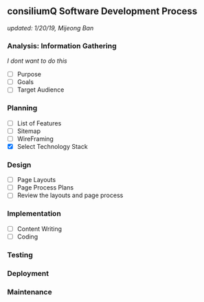 ## consiliumQ Software Development Process

_updated: 1/20/19, Mijeong Ban_

### Analysis: Information Gathering

_I dont want to do this_

- [ ] Purpose
- [ ] Goals
- [ ] Target Audience

### Planning

- [ ] List of Features
- [ ] Sitemap
- [ ] WireFraming
- [x] Select Technology Stack

### Design

- [ ] Page Layouts
- [ ] Page Process Plans
- [ ] Review the layouts and page process

### Implementation

- [ ] Content Writing
- [ ] Coding

### Testing

### Deployment

### Maintenance
